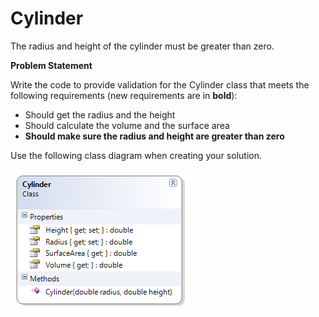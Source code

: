 ---
---
# Cylinder

The radius and height of the cylinder must be greater than zero.

**Problem Statement**

Write the code to provide validation for the Cylinder class that meets the following requirements (new requirements are in **bold**):

* Should get the radius and the height
* Should calculate the volume and the surface area
* **Should make sure the radius and height are greater than zero**

Use the following class diagram when creating your solution.
 
![](G-Cylinder.png)
